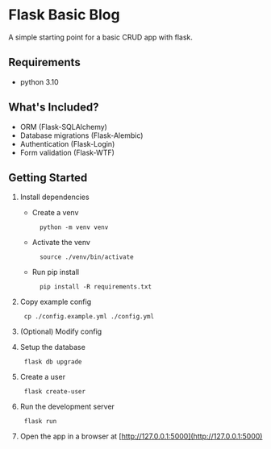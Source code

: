 # Flask Basic Blog

A simple starting point for a basic CRUD app with flask.

## Requirements

- python 3.10

## What's Included?

- ORM (Flask-SQLAlchemy)
- Database migrations (Flask-Alembic)
- Authentication (Flask-Login)
- Form validation (Flask-WTF)

## Getting Started

1. Install dependencies

    - Create a venv
        
            python -m venv venv
    
    - Activate the venv
        
            source ./venv/bin/activate

    - Run pip install
    
            pip install -R requirements.txt


2. Copy example config

        cp ./config.example.yml ./config.yml


3. (Optional) Modify config


4. Setup the database

        flask db upgrade


5. Create a user

        flask create-user


6. Run the development server

        flask run


7. Open the app in a browser at [http://127.0.0.1:5000](http://127.0.0.1:5000)

